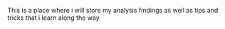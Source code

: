 This is a place where i will store my analysis findings as well as tips and tricks that i learn along the way
